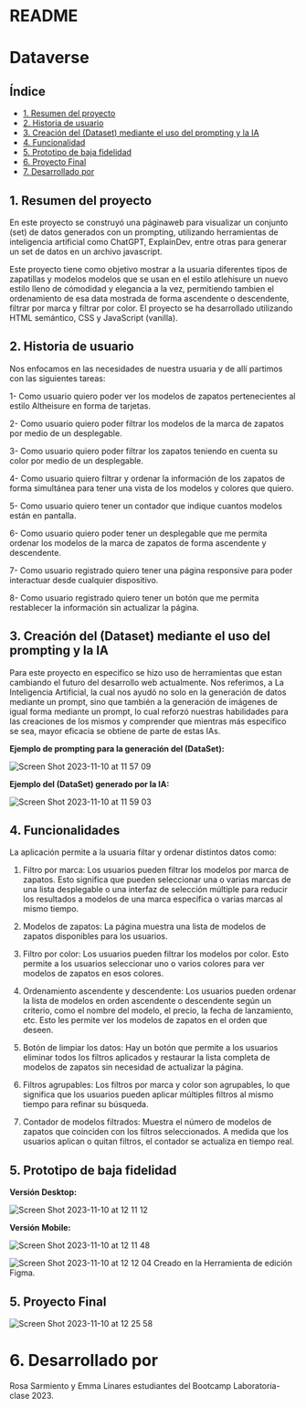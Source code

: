 # README #

# Dataverse

## Índice

* [1. Resumen del proyecto](#1-resumen-del-proyecto)
* [2. Historia de usuario](#2-historia-de-usuario)
* [3. Creación del (Dataset) mediante el uso del prompting y la IA](#3-Creación-del-(Dataset)-mediante-el-uso-del-prompting-y-la-IA)
* [4. Funcionalidad](#4-Funcionalidad)
* [5. Prototipo de baja fidelidad](#5-Prototipo-de-baja-fidelidad)
* [6. Proyecto Final](#6-Proyecto-Final)
* [7. Desarrollado por](#7-Desarrollado-por)

## 1. Resumen del proyecto

En este proyecto se construyó una páginaweb para visualizar un conjunto (set) de datos generados con un prompting, 
utilizando herramientas de inteligencia artificial como ChatGPT, ExplainDev, entre otras para generar un set de datos en un archivo javascript.

Este proyecto tiene como objetivo mostrar a la usuaria diferentes tipos de zapatillas y modelos
modelos que se usan en el estilo atlehisure un nuevo estilo lleno de cómodidad y elegancia a la vez, 
permitiendo tambien el ordenamiento de esa data mostrada de forma ascendente o descendente, filtrar por marca y filtrar por color. 
El proyecto se ha desarrollado utilizando HTML semántico, CSS y JavaScript (vanilla).

## 2. Historia de usuario

Nos enfocamos en las necesidades de nuestra usuaria y de allí partimos con las siguientes tareas:

1- Como usuario quiero  poder ver los modelos  de zapatos pertenecientes al estilo Altheisure en forma de tarjetas.

2- Como usuario quiero poder filtrar los modelos de la marca de zapatos por medio de un desplegable.

3- Como usuario quiero poder filtrar los  zapatos teniendo en cuenta su color  por medio de un desplegable.

4- Como usuario quiero filtrar y ordenar la información de los zapatos de forma simultánea para tener una vista de los modelos y colores que quiero.

5- Como usuario quiero tener un contador que indique cuantos modelos están en pantalla.

6- Como usuario quiero poder tener un desplegable que me permita ordenar  los modelos de la marca de zapatos de forma ascendente y descendente.

7- Como usuario registrado quiero tener una página responsive para poder interactuar desde cualquier dispositivo.

8- Como usuario registrado quiero tener un botón que me permita restablecer la información sin actualizar la página.

## 3. Creación del (Dataset) mediante el uso del prompting y la IA

Para este proyecto en especifico se hizo uso de herramientas que estan cambiando el futuro del desarrollo web actualmente. Nos referimos, a La Inteligencia Artificial, la cual nos ayudó no solo en la generación de datos mediante un prompt, sino que también a la generación de imágenes de igual forma mediante un prompt, lo cual reforzó nuestras habilidades para las creaciones de los mismos y comprender que mientras más especifico se sea, mayor eficacia se obtiene de parte de estas IAs.

**Ejemplo de prompting para la generación del (DataSet):**

![Screen Shot 2023-11-10 at 11 57 09](https://github.com/Misswtson/DEV012-dataverse/assets/76451432/b8a0dfa7-61cf-4383-8b9c-1a2082715c77)

**Ejemplo del (DataSet) generado por la IA:**

![Screen Shot 2023-11-10 at 11 59 03](https://github.com/Misswtson/DEV012-dataverse/assets/76451432/4b55cbb9-1732-434d-93da-49d29212de75)


## 4. Funcionalidades

La aplicación permite a la usuaria filtar y ordenar distintos datos como:

1. Filtro por marca: Los usuarios pueden filtrar los modelos por marca de zapatos. Esto significa que pueden seleccionar una o varias marcas de una lista desplegable o una interfaz de selección múltiple para reducir los resultados a modelos de una marca específica o varias marcas al mismo tiempo.
   
2. Modelos de zapatos: La página muestra una lista de modelos de zapatos disponibles para los usuarios.

3. Filtro por color: Los usuarios pueden filtrar los modelos por color. Esto permite a los usuarios seleccionar uno o varios colores para ver modelos de zapatos en esos colores.
   
4. Ordenamiento ascendente y descendente: Los usuarios pueden ordenar la lista de modelos en orden ascendente o descendente según un criterio, como el nombre del modelo, el precio, la fecha de lanzamiento, etc. Esto les permite ver los modelos de zapatos en el orden que deseen.

5. Botón de limpiar los datos: Hay un botón que permite a los usuarios eliminar todos los filtros aplicados y restaurar la lista completa de modelos de zapatos sin necesidad de actualizar la página.

6. Filtros agrupables: Los filtros por marca y color son agrupables, lo que significa que los usuarios pueden aplicar múltiples filtros al mismo tiempo para refinar su búsqueda.

7. Contador de modelos filtrados: Muestra el número de modelos de zapatos que coinciden con los filtros seleccionados. A medida que los usuarios aplican o quitan filtros, el contador se actualiza en tiempo real.

 ## 5. Prototipo de baja fidelidad
 
**Versión Desktop:**

![Screen Shot 2023-11-10 at 12 11 12](https://github.com/Misswtson/DEV012-dataverse/assets/76451432/cb13a7c3-e27f-42d9-847d-079faec7540e)

**Versión Mobile:**

![Screen Shot 2023-11-10 at 12 11 48](https://github.com/Misswtson/DEV012-dataverse/assets/76451432/694f1874-3153-44d6-a4ca-e1ee09347476)

![Screen Shot 2023-11-10 at 12 12 04](https://github.com/Misswtson/DEV012-dataverse/assets/76451432/7b464d0b-575c-4225-948b-5e16272f5ba4)
Creado en la Herramienta de edición Figma.

## 5. Proyecto Final
![Screen Shot 2023-11-10 at 12 25 58](https://github.com/Misswtson/DEV012-dataverse/assets/76451432/986899e4-d9f9-4cf8-916b-3d76656217a7)

# 6. Desarrollado por

Rosa Sarmiento y Emma Linares estudiantes del Bootcamp Laboratoria-clase 2023.
